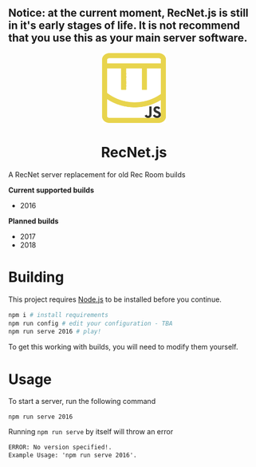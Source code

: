 ## Notice: at the current moment, RecNet.js is still in it's early stages of life. It is not recommend that you use this as your main server software.

<div align="center">
<img src="./rrjs.png" width="128px" height="140px" alt="A yellow Rec Room logo with the letters JS in the bottom right corner.">

# RecNet.js
</div>

A RecNet server replacement for old Rec Room builds

**Current supported builds**
- 2016

**Planned builds**
- 2017
- 2018

# Building

This project requires [Node.js](https://nodejs.org/) to be installed before you continue.

```bash
npm i # install requirements
npm run config # edit your configuration - TBA
npm run serve 2016 # play!
```

To get this working with builds, you will need to modify them yourself.

# Usage

To start a server, run the following command

```
npm run serve 2016
```

Running `npm run serve` by itself will throw an error
```
ERROR: No version specified!.
Example Usage: 'npm run serve 2016'.
```